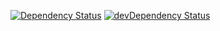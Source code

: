 [![Dependency Status](https://david-dm.org/dscores/dqwixx-logic.svg)](https://david-dm.org/dscores/dqwixx-logic)
[![devDependency Status](https://david-dm.org/dscores/dqwixx-logic/dev-status.svg)](https://david-dm.org/dscores/dqwixx-logic#info=devDependencies)
